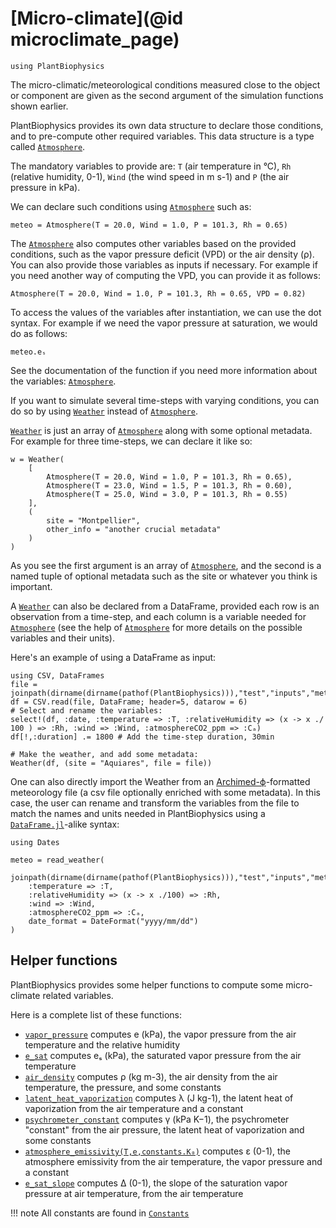 # [Micro-climate](@id microclimate_page)

```@setup usepkg
using PlantBiophysics
```

The micro-climatic/meteorological conditions measured close to the object or component are given as the second argument of the simulation functions shown earlier.

PlantBiophysics provides its own data structure to declare those conditions, and to pre-compute other required variables. This data structure is a type called [`Atmosphere`](@ref).

The mandatory variables to provide are: `T` (air temperature in °C), `Rh` (relative humidity, 0-1), `Wind` (the wind speed in m s-1) and `P` (the air pressure in kPa).

We can declare such conditions using [`Atmosphere`](@ref) such as:

```@example usepkg
meteo = Atmosphere(T = 20.0, Wind = 1.0, P = 101.3, Rh = 0.65)
```

The [`Atmosphere`](@ref) also computes other variables based on the provided conditions, such as the vapor pressure deficit (VPD) or the air density (ρ). You can also provide those variables as inputs if necessary. For example if you need another way of computing the VPD, you can provide it as follows:

```@example usepkg
Atmosphere(T = 20.0, Wind = 1.0, P = 101.3, Rh = 0.65, VPD = 0.82)
```

To access the values of the variables after instantiation, we can use the dot syntax. For example if we need the vapor pressure at saturation, we would do as follows:

```@example usepkg
meteo.eₛ
```

See the documentation of the function if you need more information about the variables: [`Atmosphere`](@ref).

If you want to simulate several time-steps with varying conditions, you can do so by using [`Weather`](@ref) instead of [`Atmosphere`](@ref).

[`Weather`](@ref) is just an array of [`Atmosphere`](@ref) along with some optional metadata. For example for three time-steps, we can declare it like so:

```@example usepkg
w = Weather(
    [
        Atmosphere(T = 20.0, Wind = 1.0, P = 101.3, Rh = 0.65),
        Atmosphere(T = 23.0, Wind = 1.5, P = 101.3, Rh = 0.60),
        Atmosphere(T = 25.0, Wind = 3.0, P = 101.3, Rh = 0.55)
    ],
    (
        site = "Montpellier",
        other_info = "another crucial metadata"
    )
)
```

As you see the first argument is an array of [`Atmosphere`](@ref), and the second is a named tuple of optional metadata such as the site or whatever you think is important.

A [`Weather`](@ref) can also be declared from a DataFrame, provided each row is an observation from a time-step, and each column is a variable needed for [`Atmosphere`](@ref) (see the help of [`Atmosphere`](@ref) for more details on the possible variables and their units).

Here's an example of using a DataFrame as input:

```@example usepkg
using CSV, DataFrames
file = joinpath(dirname(dirname(pathof(PlantBiophysics))),"test","inputs","meteo.csv")
df = CSV.read(file, DataFrame; header=5, datarow = 6)
# Select and rename the variables:
select!(df, :date, :temperature => :T, :relativeHumidity => (x -> x ./ 100 ) => :Rh, :wind => :Wind, :atmosphereCO2_ppm => :Cₐ)
df[!,:duration] .= 1800 # Add the time-step duration, 30min

# Make the weather, and add some metadata:
Weather(df, (site = "Aquiares", file = file))
```

One can also directly import the Weather from an [Archimed-ϕ](https://archimed-platform.github.io/archimed-phys-user-doc/)-formatted meteorology file (a csv file optionally enriched with some metadata). In this case, the user can rename and transform the variables from the file to match the names and units needed in PlantBiophysics using a [`DataFrame.jl`](https://dataframes.juliadata.org/stable/)-alike syntax:

```@example usepkg
using Dates

meteo = read_weather(
    joinpath(dirname(dirname(pathof(PlantBiophysics))),"test","inputs","meteo.csv"),
    :temperature => :T,
    :relativeHumidity => (x -> x ./100) => :Rh,
    :wind => :Wind,
    :atmosphereCO2_ppm => :Cₐ,
    date_format = DateFormat("yyyy/mm/dd")
)
```

## Helper functions

PlantBiophysics provides some helper functions to compute some micro-climate related variables.

Here is a complete list of these functions:

- [`vapor_pressure`](@ref) computes e (kPa), the vapor pressure from the air temperature and the relative humidity
- [`e_sat`](@ref) computes eₛ (kPa), the saturated vapor pressure from the air temperature
- [`air_density`](@ref) computes ρ (kg m-3), the air density from the air temperature, the pressure, and some constants
- [`latent_heat_vaporization`](@ref) computes λ (J kg-1), the latent heat of vaporization from the air temperature and a constant
- [`psychrometer_constant`](@ref) computes γ (kPa K−1), the psychrometer "constant" from the air pressure, the latent heat of vaporization and some constants
- [`atmosphere_emissivity(T,e,constants.K₀)`](@ref) computes ε (0-1), the atmosphere emissivity from the air temperature, the vapor pressure and a constant
- [`e_sat_slope`](@ref) computes Δ (0-1), the slope of the saturation vapor pressure at air temperature, from the air temperature

!!! note
    All constants are found in [`Constants`](@ref)
